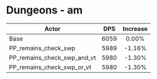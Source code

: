 # Dungeons - am
| Actor | DPS | Increase |
|---|:---:|:---:|
|Base|6059|0.00%|
|PP_remains_check_swp|5989|-1.16%|
|PP_remains_check_swp_and_vt|5980|-1.30%|
|PP_remains_check_swp_or_vt|5980|-1.30%|
